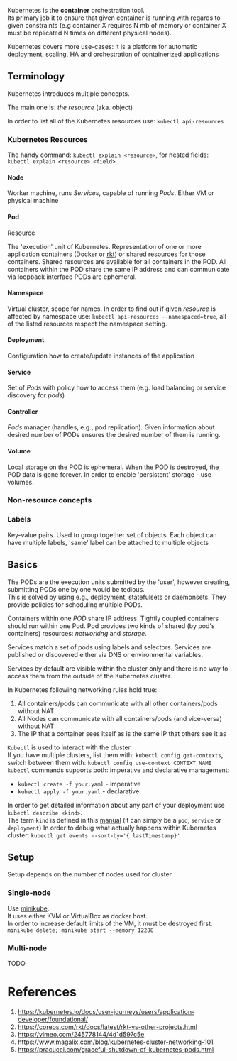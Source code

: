 Kubernetes is the **container** orchestration tool.  
Its primary job it to ensure that given container is running with regards to given constraints (e.g container X requires N mb of memory or container X must be replicated N times on different physical nodes).

Kubernetes covers more use-cases: it is a platform for automatic deployment, scaling, HA and orchestration of containerized applications

## Terminology
Kubernetes introduces multiple concepts.

The main one is: _the resource_ (aka. object)

In order to list all of the Kubernetes resources use: `kubectl api-resources`

### Kubernetes Resources
The handy command: `kubectl explain <resource>`, for nested fields: `kubectl explain <resource>.<field>`

#### Node 
Worker machine, runs _Services_, capable of running _Pods_. Either VM or physical machine

#### Pod 
Resource
  
The 'execution' unit of Kubernetes.
Representation of one or more application containers (Docker or [rkt](https://github.com/rkt/rkt)) or shared resources for those containers.
Shared resources are available for all containers in the POD.
All containers within the POD share the same IP address and can communicate via loopback interface 
PODs are ephemeral.

#### Namespace 
Virtual cluster, scope for names. 
In order to find out if given _resource_ is affected by namespace use: `kubectl api-resources --namespaced=true`,
all of the listed resources respect the namespace setting. 

#### Deployment
Configuration how to create/update instances of the application

#### Service 
Set of _Pods_ with policy how to access them (e.g. load balancing or service discovery for _pods_)

#### Controller 
_Pods_ manager (handles, e.g., pod replication). Given information about desired number of PODs ensures the desired number of them is running.

#### Volume
Local storage on the POD is ephemeral. When the POD is destroyed, the POD data is gone forever. In order to enable 'persistent' storage - use volumes.

### Non-resource concepts

### Labels
Key-value pairs. Used to group together set of objects. Each object can have multiple labels, 'same' label can be attached
to multiple objects

## Basics
The PODs are the execution units submitted by the 'user', however creating, submitting PODs one by one would be tedious.  
This is solved by using e.g., deployment, statefulsets or daemonsets. They provide policies for scheduling multiple PODs.

Containers within one _POD_ share IP address. Tightly coupled containers should run within one Pod.
Pod provides two kinds of shared (by pod's containers) resources: _networking_ and _storage_.

Services match a set of pods using labels and selectors. Services are published or discovered either via DNS or environmental variables.

Services by default are visible within the cluster only and there is no way to access them from the outside of the Kubernetes cluster.

In Kubernetes following networking rules hold true:
 1. All containers/pods can communicate with all other containers/pods without NAT
 2. All Nodes can communicate with all containers/pods (and vice-versa) without NAT
 3. The IP that a container sees itself as is the same IP that others see it as

`Kubectl` is used to interact with the cluster.    
If you have multiple clusters, list them with: `kubectl config get-contexts`, 
switch between them with: `kubectl config use-context CONTEXT_NAME`  
`kubectl` commands supports both: imperative and declarative management:  
 - `kubectl create -f your.yaml` - imperative  
 - `kubectl apply -f your.yaml` - declarative

In order to get detailed information about any part of your deployment use `kubectl describe <kind>`.  
The term `kind` is defined in this [manual](https://kubernetes.io/docs/concepts/overview/working-with-objects/kubernetes-objects/) (it can simply be a `pod`, `service` or `deployment`)
In order to debug what actually happens within Kubernetes cluster: `kubectl get events --sort-by='{.lastTimestamp}'` 

## Setup
Setup depends on the number of nodes used for cluster

### Single-node
Use [minikube](https://kubernetes.io/docs/tasks/tools/install-minikube/).  
It uses either KVM or VirtualBox as docker host.  
In order to increase default limits of the VM, it must be destroyed first: `minikube delete; minikube start --memory 12288`

### Multi-node
TODO

# References
1. https://kubernetes.io/docs/user-journeys/users/application-developer/foundational/
2. https://coreos.com/rkt/docs/latest/rkt-vs-other-projects.html
3. https://vimeo.com/245778144/4d1d597c5e
4. https://www.magalix.com/blog/kubernetes-cluster-networking-101
5. https://pracucci.com/graceful-shutdown-of-kubernetes-pods.html